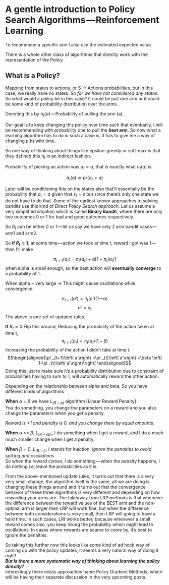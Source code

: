 # A gentle introduction to Policy Search Algorithms — Reinforcement Learning

To recommend a specific arm I also use the estimated expected value.

There is a whole other class of algorithms that directly work with the representation of the Policy.

## What is a Policy?

Mapping from states to actions, or S -> Actions probabilities, but in this case, we really have no states. *So far we have not considered any states*. So what would a policy be in this case? It could be just one arm or it could be some kind of probability distribution over the arms.

Denoting this by $\pi _{t}\left( a\right)$ — Probability of pulling the arm (a),

Our goal is to keep changing this policy over time such that eventually, I will be recommending with probability one to pull the **best arm**. So now what a learning algorithm has to do in such a case is, it has to give me a way of changing pi(t) with time.

So one way of thinking about things like epsilon-greedy or soft-max is that they defined this $\pi _{t}$ in an indirect fashion.

Probability of picking an action was $a_{t}=a$, that is exactly what $\pi _{t}\left( a\right)$ is.

$$\pi _{t}\left( a\right) \cong pr( a_{t}= a)$$

Later will be conditioning this on the states also that’ll essentially be the probability that $a_{t}=a$ given that $s_{t}=s$ but since there’s only one state we do not have to do that. Some of the earliest known approaches to solving bandits use this kind of *Direct Policy Search approach*. Let us assume a very simplified situation which is called **Binary Bandit**, where there are only two outcomes 0 or 1 for bad and good outcomes respectively.

So $R_{t}$ can be either 0 or 1 — let us say we have only 2 arm bandit cases — arm1 and arm2.

So **if $R_{t}=1$**, at some time — action we took at time $t$, reward I got was 1 — then I'll make

$$\pi _{t+1}\left( a_{t}\right) =\pi _{t}\left( a_{t}\right) +\alpha \left[ 1-\pi _{t}\left( a_{t}\right) \right]$$
when alpha is small enough, so the best action will **eventually converge** to a probability of 1.

When alpha ~ very large -> This might cause oscillations while convergence.

$$\pi_{t+1}(a’ ) = \pi_{t}(a’)(1 — \alpha)$$
$$a’=a_{t}$$
The above is one set of updated rules.

**If** $R_{t}=0$
Flip this around, Reducing the probability of the action taken at time t,   
$$\pi _{t+1}\left( a_{t}\right) =\pi _{t}\left( a_{t}\right) \left( 1-\beta \right)$$
Increasing the probability of the action I didn’t take at time t.  
$$\begin{aligned}\pi _{t+1}\left( a’\right) =\pi _{t}\left( a’\right) +\beta \left[ 1-\pi _{t}\left( a’\right)\right] \end{aligned}$$
Doing this just to make sure it’s a probability distribution due to constraint of probabilities having to sum to 1, will automatically reward the other action.

Depending on the relationship between alpha and beta, So you have different kinds of algorithms

**When** $\alpha$ = $\beta$ we have $L_{(R-p)}$ algorithm [Linear Reward Penalty] :  
You do something, you change the parameters on a reward and you also change the parameters when you get a penalty.

*Reward is +1 and penalty is 0, and you change them by equal amounts.*

**When** $\alpha$ >> $\beta$, $L_{(R-\varepsilon p)}$, I do something when I get a reward, and I do a much much smaller change when I get a penalty.

**When** $\beta=0$, $L_{(R-I)}$, $I$ stands for Inaction, *Ignore the penalties to avoid spiking and oscillations*  
So when the reward comes, I do something — when the penalty happens, I do nothing i.e, leave the probabilities as it is.

From the above-mentioned update rules, it turns out that there is a very very small change, the algorithm itself is the same, all we are doing is changing these things around and it turns out that the convergence behavior of these three algorithms is very different and depending on how rewarding your arms are. 
The takeaway from LRP methods is that whenever the difference between the reward values of the BEST arm and the non-optimal arm is larger then LRP will work fine, but when the difference between both considerations is very small, then LRP will going to have a hard time. In such cases, LRI works better, because whenever a small reward comes also, you keep hiking the probability which might lead to oscillations. In cases where rewards are scarce to come by, it’s best to ignore the penalties.

So taking this further now this looks like some kind of ad hock way of coming up with the policy updates, it seems a very natural way of doing it right!   
***But Is there a more systematic way of thinking about learning the policy directly?***  
Interestingly there exists approaches name Policy Gradient Methods, which will be having their separate discussion in the very upcoming posts.
